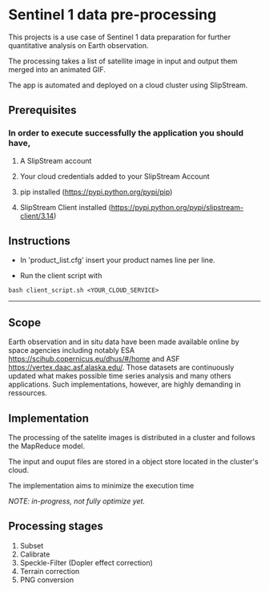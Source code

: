 
Sentinel 1 data pre-processing
===============================

This projects is a use case of Sentinel 1 data preparation for further quantitative analysis on Earth observation.

The processing takes a list of satellite image in input and output them merged into an animated GIF.

The app is automated and deployed on a cloud cluster using SlipStream.


## Prerequisites

### In order to execute successfully the application you should have,

1. A SlipStream account

1. Your cloud credentials added to your SlipStream Account

1. pip installed (https://pypi.python.org/pypi/pip)

1. SlipStream Client installed (https://pypi.python.org/pypi/slipstream-client/3.14)


## Instructions

* In 'product_list.cfg' insert your product names line per line.

* Run the client script with

`bash client_script.sh <YOUR_CLOUD_SERVICE>`

--------------------------------------------------------------------------------

Scope
------

Earth observation and in situ data have been made available online by space agencies including notably ESA https://scihub.copernicus.eu/dhus/#/home and ASF https://vertex.daac.asf.alaska.edu/. Those datasets are continuously updated what makes possible time series analysis and many others applications. Such implementations, however, are highly demanding in ressources.

Implementation
---------------

The processing of the satelite images is distributed in a cluster and follows the MapReduce model.

The input and ouput files are stored in a object store located in the cluster's cloud.

The implementation aims to minimize the execution time

*NOTE: in-progress, not fully optimize yet.*

Processing stages
-----------------

1. Subset
2. Calibrate
3. Speckle-Filter (Dopler effect correction)
4. Terrain correction
5. PNG conversion
